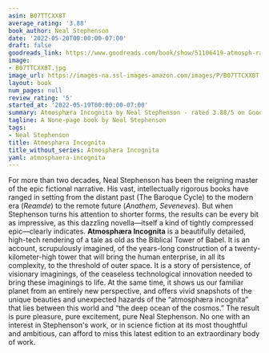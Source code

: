 ```yaml
---
asin: B07TTCXX8T
average_rating: '3.88'
book_author: Neal Stephenson
date: '2022-05-20T00:00:00-07:00'
draft: false
goodreads_link: https://www.goodreads.com/book/show/51106419-atmosph-ra-incognita
image:
- B07TTCXX8T.jpg
image_url: https://images-na.ssl-images-amazon.com/images/P/B07TTCXX8T.01._SCLZZZZZZZ.jpg
layout: book
num_pages: null
review_rating: '5'
started_at: '2022-05-19T00:00:00-07:00'
summary: Atmosphæra Incognita by Neal Stephenson - rated 3.88/5 on Goodreads
tagline: A None-page book by Neal Stephenson
tags:
- Neal Stephenson
title: Atmosphæra Incognita
title_without_series: Atmosphæra Incognita
yaml: atmosphaera-incognita
---
```


For more than two decades, Neal Stephenson has been the reigning master of the epic fictional narrative. His vast, intellectually rigorous books have ranged in setting from the distant past (The Baroque Cycle) to the modern era (<i>Reamde</i>) to the remote future (<i>Anathem</i>, <i>Seveneves</i>). But when Stephenson turns his attention to shorter forms, the results can be every bit as impressive, as this dazzling novella—itself a kind of tightly compressed epic—clearly indicates. <b>Atmosphæra Incognita</b> is a beautifully detailed, high-tech rendering of a tale as old as the Biblical Tower of Babel. It is an account, scrupulously imagined, of the years-long construction of a twenty-kilometer-high tower that will bring the human enterprise, in all its complexity, to the threshold of outer space. It is a story of persistence, of visionary imaginings, of the ceaseless technological innovation needed to bring these imaginings to life. At the same time, it shows us our familiar planet from an entirely new perspective, and offers vivid snapshots of the unique beauties and unexpected hazards of the “atmosphæra incognita” that lies between this world and “the deep ocean of the cosmos.” The result is pure pleasure, pure excitement, pure Neal Stephenson. No one with an interest in Stephenson's work, or in science fiction at its most thoughtful and ambitious, can afford to miss this latest edition to an extraordinary body of work.